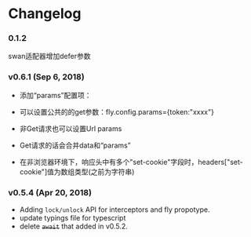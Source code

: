 # Changelog
### 0.1.2
swan适配器增加defer参数

### **v0.6.1** (Sep 6, 2018)

+ 添加“params”配置项：
 - 可以设置公共的的get参数：fly.config.params={token:"xxxx"}
 - 非Get请求也可以设置Url params
 - Get请求的话会合并data和“params”

- 在非浏览器环境下，响应头中有多个"set-cookie"字段时，headers["set-cookie"]值为数组类型(之前为字符串)

### **v0.5.4** (Apr 20, 2018)

+ Adding `lock/unlock` API for interceptors and fly propotype.
+ update typings file for typescript
+ delete ~~`await`~~ that added in v0.5.2.

